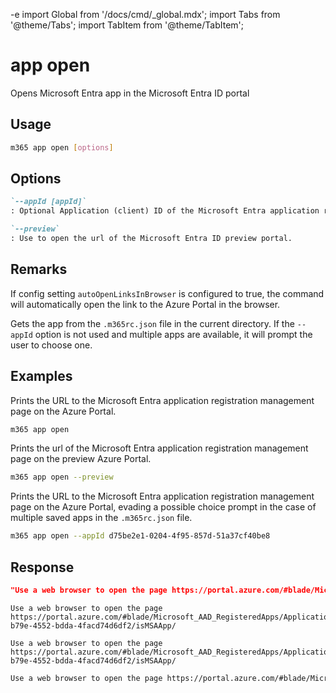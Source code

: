 -e <!-- DISCLAIMER: All secrets, passwords, and sensitive values in this document are examples only and not real credentials. -->
import Global from '/docs/cmd/_global.mdx';
import Tabs from '@theme/Tabs';
import TabItem from '@theme/TabItem';

# app open

Opens Microsoft Entra app in the Microsoft Entra ID portal

## Usage

```sh
m365 app open [options]
```

## Options

```md definition-list
`--appId [appId]`
: Optional Application (client) ID of the Microsoft Entra application registration to open. Uses the app from the `.m365rc.json` file corresponding to the `appId`. If multiple apps are available, this will evade the prompt to choose an app. If the `appId` is not available in the list of apps, an error is thrown.

`--preview`
: Use to open the url of the Microsoft Entra ID preview portal.
```

<Global />

## Remarks

If config setting `autoOpenLinksInBrowser` is configured to true, the command will automatically open the link to the Azure Portal in the browser.

Gets the app from the `.m365rc.json` file in the current directory. If the `--appId` option is not used and multiple apps are available, it will prompt the user to choose one.

## Examples

Prints the URL to the Microsoft Entra application registration management page on the Azure Portal. 

```sh
m365 app open
```

Prints the url of the Microsoft Entra application registration management page on the preview Azure Portal.

```sh
m365 app open --preview
```

Prints the URL to the Microsoft Entra application registration management page on the Azure Portal, evading a possible choice prompt in the case of multiple saved apps in the `.m365rc.json` file. 

```sh
m365 app open --appId d75be2e1-0204-4f95-857d-51a37cf40be8 
```

## Response

<Tabs>
  <TabItem value="JSON">

  ```json
  "Use a web browser to open the page https://portal.azure.com/#blade/Microsoft_AAD_RegisteredApps/ApplicationMenuBlade/Overview/appId/02f9ff8c-b79e-4552-bdda-4facd74d6df2/isMSAApp/"
  ```

  </TabItem>
  <TabItem value="Text">

  ```text
  Use a web browser to open the page https://portal.azure.com/#blade/Microsoft_AAD_RegisteredApps/ApplicationMenuBlade/Overview/appId/02f9ff8c-b79e-4552-bdda-4facd74d6df2/isMSAApp/
  ```

  </TabItem>
  <TabItem value="CSV">

  ```csv
  Use a web browser to open the page https://portal.azure.com/#blade/Microsoft_AAD_RegisteredApps/ApplicationMenuBlade/Overview/appId/02f9ff8c-b79e-4552-bdda-4facd74d6df2/isMSAApp/
  ```

  </TabItem>
  <TabItem value="Markdown">

  ```md
  Use a web browser to open the page https://portal.azure.com/#blade/Microsoft_AAD_RegisteredApps/ApplicationMenuBlade/Overview/appId/02f9ff8c-b79e-4552-bdda-4facd74d6df2/isMSAApp/
  ```

  </TabItem>
</Tabs>
